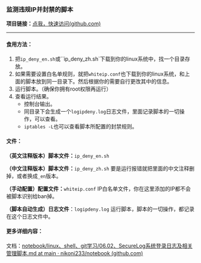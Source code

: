 ### 监测违规IP并封禁的脚本

**项目链接：**[点我，快速访问(github.com)](https://github.com/nikoni233/scripts/tree/main/IP_auto_deny)

---

#### **食用方法：**

1. 把`ip_deny_en.sh`或``ip_deny_zh.sh`下载到你的linux系统中，找一个目录存放。
2. 如果需要设置白名单规则，就把`whiteip.conf`也下载到你的linux系统，和上面的脚本放到同一目录下。然后根据你的需要自行更改其中的信息。
3. 运行脚本。（确保你拥有root权限再运行）
4. 查看运行结果。
	- 控制台输出。
	- 同目录下会生成一个`logipdeny.log`日志文件，里面记录脚本的一切操作，可以查看。
	- `iptables -L`也可以查看脚本所配置的封禁规则。

#### **文件：**

**（英文注释版本）脚本文件：**`ip_deny_en.sh`

**（中文注释版本）脚本文件：**`ip_deny_zh.sh`
要是运行报错就把里面的中文注释删掉，或者换成`_en`版本。

**（手动配置）配置文件：**`whiteip.conf`
IP白名单文件，你在这里添加的IP都不会被脚本识别给ban掉。

**（脚本自动生成）日志文件**：`logipdeny.log`
运行脚本，脚本的一切操作，都记录在这个日志文件中。



#### 更多详细内容：

文档：[notebook/linux、shell、git学习/06.02、SecureLog系统登录日志及相关管理脚本.md at main · nikoni233/notebook (github.com)](https://github.com/nikoni233/notebook/blob/main/linux、shell、git学习/06.02、SecureLog系统登录日志及相关管理脚本.md)





